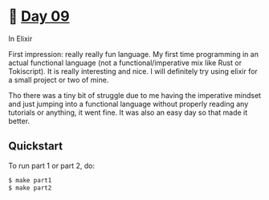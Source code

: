 # 🎄 [Day 09](https://adventofcode.com/2023/day/9)
In Elixir

First impression: really really fun language. My first time programming in an actual functional
language (not a functional/imperative mix like Rust or Tokiscript). It is really interesting and
nice. I will definitely try using elixir for a small project or two of mine.

Tho there was a tiny bit of struggle due to me having the imperative mindset and just jumping into
a functional language without properly reading any tutorials or anything, it went fine. It was also
an easy day so that made it better.

## Quickstart
To run part 1 or part 2, do:
```sh
$ make part1
$ make part2
```

